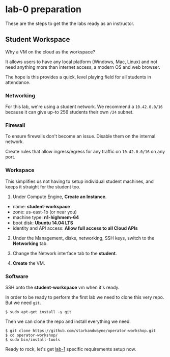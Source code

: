 # lab-0 preparation

These are the steps to get the the labs ready as an instructor.

## Student Workspace

Why a VM on the cloud as the workspace?

It allows users to have any local platform (Windows, Mac, Linux) and not need
anything more than internet access, a modern OS and web browser.

The hope is this provides a quick, level playing field for all students in
attendance.

### Networking

For this lab, we're using a student network.  We recommend a `10.42.0.0/16`
because it can give up-to 256 students their own `/24` subnet.

### Firewall

To ensure firewalls don't become an issue.  Disable them on the internal network.

Create rules that allow ingress/egress for any traffic on `10.42.0.0/16` on any port.

### Workspace

This simplifies us not having to setup individual student machines, and keeps
it straight for the student too.

1. Under Compute Engine, **Create an Instance**.

  * name: **student-workspace**
  * zone: us-east-1b (or near you)
  * machine type: **n1-highmem-64**
  * boot disk: **Ubuntu 14.04 LTS**
  * identity and API access: **Allow full access to all Cloud APIs**

2. Under the Management, disks, networking, SSH keys, switch to the **Networking** tab.

3. Change the Network interface tab to the **student**.

4. **Create** the VM.

### Software

SSH onto the **student-workspace** vm when it's ready.

In order to be ready to perform the first lab we need to clone this very repo.  
But we need `git.`

```
$ sudo apt-get install -y git
```

Then we can clone the repo and install everything we need.

```
$ git clone https://github.com/starkandwayne/operator-workshop.git
$ cd operator-workshop/
$ sudo bin/install-tools
```

Ready to rock, let's get [lab-1][lab-1] specific requirements setup now.

[lab-1]: https://github.com/starkandwayne/operator-workshop/tree/master/instructor/lab-1
